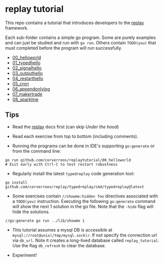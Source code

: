 # replay tutorial

This repo contains a tutorial that introduces developers to the [replay](https://github.com/corverroos/replay) framework.

Each sub-folder contains a simple go program. Some are purely examples and can just be studied and run with `go run`. 
Others contain `TODO(you)` that must completed before the program will run successfully.

- [00_helloworld](./00_helloworld/main.go) 
- [01_typedhello](./01_typedhello/main.go) 
- [02_signalhello](./02_signalhello/main.go) 
- [03_outputhello](./03_outputhello/main.go) 
- [04_restarthello](./04_restarthello/main.go) 
- [05_cron](./05_cron/main.go) 
- [06_appendonlylog](./06_appendonlylog/main.go) 
- [07_makertrade](./07_makertrade/main.go) 
- [08_sparkline](./08_sparkline/main.go) 

## Tips
- Read the [replay](https://github.com/corverroos/replay) docs first (can skip *Under the hood*)

- Read each exercise from top to bottom (including comments).

- Running the programs can be done in IDE's supporting `go:generate` or from the command line:
```
go run github.com/corverroos/replaytutorial/00_helloworld
# Exit early with Ctrl-C to test restart robustness
```

- Regularly install the latest `typedreplay` code generation tool:
```
go install github.com/corverroos/replay/typedreplay/cmd/typedreplay@latest
```

- Some exercises contain `//showme:hidden foo` directives associated with a `TODO(you)` instruction. 
Executing the following `go:generate` command will show the next 1 solution in the go file. 
Note that the `-hide` flag will hide the solutions.
```
//go:generate go run ../lib/showme 1 
``` 

- This tutorial assumes a mysql DB is accessible at `mysql://root@unix(/tmp/mysql.sock)/`. 
If not specify the connection url via `db_url`. Note it creates a long-lived 
database called `replay_tutorial`. Use the flag `db_refresh` to clear the database.

- Experiment!

